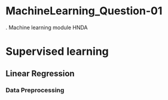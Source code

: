 # MachineLearning_Question-01
.
Machine learning module HNDA

# Supervised learning

## Linear Regression

### Data Preprocessing